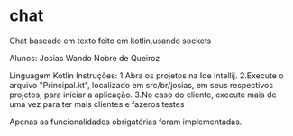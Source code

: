 # chat
Chat baseado em texto feito em kotlin,usando sockets

Alunos:
 Josias Wando Nobre de Queiroz
 
Linguagem Kotlin
Instruções:
  1.Abra os projetos na Ide Intellij.
  2.Execute o arquivo "Principal.kt", localizado em src/br/josias, em seus respectivos projetos, para iniciar a aplicação.
  3.No caso do cliente, execute mais de uma vez para ter mais clientes e fazeros testes
  
Apenas as funcionalidades obrigatórias foram implementadas.  
  

